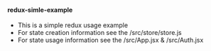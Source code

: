 #### redux-simle-example
- This is a simple redux usage example
- For state creation information see the /src/store/store.js
- For state usage information see the /src/App.jsx & /src/Auth.jsx